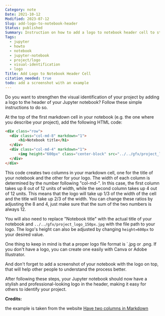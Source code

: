 ```yaml
---
Category: note
Date: 2021-10-12
Modified: 2023-07-12
Slug: add-logo-to-notebook-header
Status: published
Summary: Instruction on how to add a logo to notebook header cell to strengthen visual identification of the project
Tags:
  - jupyter
  - howto
  - notebook
  - jupyter-notebook
  - project/logo
  - visual-identification
  - logo
Title: Add Logo to Notebook Header Cell
citation_needed: true
todo: add a screenshot with an example
---
```


Do you want to strengthen the visual identification of your project by adding a logo to the header of your Jupyter notebook? Follow these simple instructions to do so.

At the top of the first markdown cell in your notebook (e.g. the one where you describe your project), add the following HTML code:

```html
<div class="row">
  <div class="col-md-8" markdown="1">
      <h1>Notebook title</h1>
  </div>
  <div class="col-md-4" markdown="1">
      <img height="600px" class="center-block" src="../../gfx/project_logo_150px.jpg">
  </div>
</div>

```

This code creates two columns in your markdown cell, one for the title of your notebook and the other for your logo. The width of each column is determined by the number following "col-md-". In this case, the first column takes up 8 out of 12 units of width, while the second column takes up 4 out of 12 units. This means that the logo will take up 1/3 of the width of the cell and the title will take up 2/3 of the width. You can change these ratios by adjusting the 8 and 4, just make sure that the sum of the two numbers is always 12.

You will also need to replace "Notebook title" with the actual title of your notebook and `../../gfx/project_logo_150px.jpg` with the file path to your logo. The logo's height can also be adjusted by changing `height=600px` to your desired value.

One thing to keep in mind is that a proper logo file format is `.jpg or .png. If you don't have a logo, you can create one easily with Canva or Adobe Illustrator.

And don't forget to add a screenshot of your notebook with the logo on top, that will help other people to understand the process better.

After following these steps, your Jupyter notebook should now have a stylish and professional-looking logo in the header, making it easy for others to identify your project.

**Credits:**

the example is taken from the website [Have two columns in Markdown](https://newbedev.com/have-two-columns-in-markdown)
